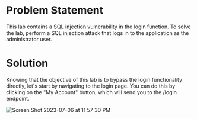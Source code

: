 # Problem Statement

 This lab contains a SQL injection vulnerability in the login function. To solve the lab, perform a SQL injection attack that logs in to the application as the administrator user. 

# Solution

Knowing that the objective of this lab is to bypass the login functionality directly, let's start by navigating to the login page. You can do this by clicking on the "My Account" button, which will send you to the /login endpoint. 

![Screen Shot 2023-07-06 at 11 57 30 PM](https://github.com/tatruesdell/WebSecurityAcademy/assets/43506369/ca170bdb-4f1b-4352-875a-19256b8f5ef8)
